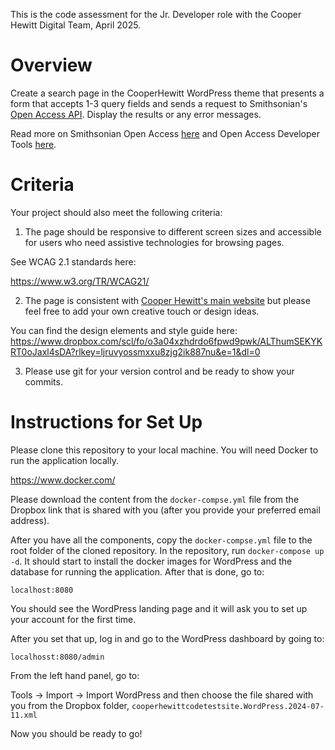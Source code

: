 This is the code assessment for the Jr. Developer role with the Cooper Hewitt Digital Team, April 2025.

# Overview

Create a search page in the CooperHewitt WordPress theme that presents a form that accepts 1-3 query fields and sends a request to Smithsonian's [Open Access API](https://edan.si.edu/openaccess/apidocs/). Display the results or any error messages. 

Read more on Smithsonian Open Access [here](https://www.si.edu/openaccess) and Open Access Developer Tools [here](https://www.si.edu/openaccess/devtools).

# Criteria

Your project should also meet the following criteria:

1. The page should be responsive to different screen sizes and accessible for users who need assistive technologies for browsing pages.

  See WCAG 2.1 standards here:
  
  https://www.w3.org/TR/WCAG21/

2. The page is consistent with [Cooper Hewitt's main website](https://www.cooperhewitt.org/) but please feel free to add your own creative touch or design ideas.
  
  You can find the design elements and style guide here:
  https://www.dropbox.com/scl/fo/o3a04xzhdrdo6fpwd9pwk/ALThumSEKYKRT0oJaxl4sDA?rlkey=ljruvyossmxxu8zjg2ik887nu&e=1&dl=0

3. Please use git for your version control and be ready to show your commits.

# Instructions for Set Up

Please clone this repository to your local machine. You will need Docker to run the application locally.

https://www.docker.com/

Please download the content from the `docker-compse.yml` file from the Dropbox link that is shared with you (after you provide your preferred email address).

After you have all the components, copy the `docker-compse.yml` file to the root folder of the cloned repository. In the repository, run `docker-compose up -d`. It should start to install the docker images for WordPress and the database for running the application. After that is done, go to:

`localhost:8080`

You should see the WordPress landing page and it will ask you to set up your account for the first time.

After you set that up, log in and go to the WordPress dashboard by going to:

`localhosst:8080/admin`

From the left hand panel, go to:

Tools -> Import -> Import WordPress and then choose the file shared with you from the Dropbox folder, `cooperhewittcodetestsite.WordPress.2024-07-11.xml`

Now you should be ready to go!
